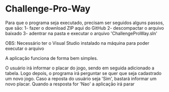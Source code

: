 # Challenge-Pro-Way

Para que o programa seja executado, precisam ser seguidos alguns passos, que são:
1- fazer o download ZIP aqui do GitHub
2- descompactar o arquivo baixado
3- adentrar na pasta e executar o arquivo 'ChallengeProWay.sln'

OBS: Necessário ter o Visual Studio instalado na máquina para poder executar o arquivo



A aplicação funciona de forma bem simples.

O usuário irá informar o placar do jogo, sendo em seguida adicionado a tabela.
Logo depois, o programa irá perguntar se quer que seja cadastrado um novo jogo. Caso
a reposta do usuário seja 'Sim', bastará informar um novo placar. Quando a resposta for 
'Nao' a aplicação irá parar
